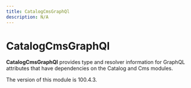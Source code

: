 ```yaml
---
title: CatalogCmsGraphQl
description: N/A
---
```


# CatalogCmsGraphQl

**CatalogCmsGraphQl** provides type and resolver information for GraphQL attributes that have dependencies on the Catalog and Cms modules.

<InlineAlert slots="text" />
The version of this module is 100.4.3.
